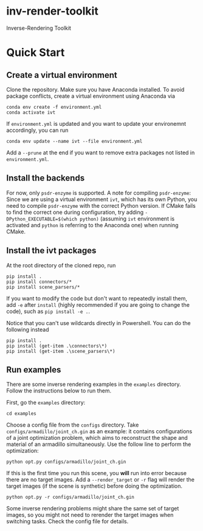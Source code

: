 # inv-render-toolkit
Inverse-Rendering Toolkit

# Quick Start
## Create a virtual environment
Clone the repository. Make sure you have Anaconda installed. To avoid package conflicts, create a virtual environment using Anaconda via
```
conda env create -f environment.yml
conda activate ivt
```
If `environment.yml` is updated and you want to update your environemnt accordingly, you can run
```
conda env update --name ivt --file environment.yml
```
Add a `--prune` at the end if you want to remove extra packages not listed in `environment.yml`.

## Install the backends
For now, only `psdr-enzyme` is supported. A note for compiling `psdr-enzyme`:
Since we are using a virtual environment `ivt`, which has its own Python, you need to compile `psdr-enzyme` with the correct Python version.
If CMake fails to find the correct one during configuration, try adding `-DPython_EXECUTABLE=$(which python)` (assuming `ivt` environment is activated and `python` is referring to the Anaconda one) when running CMake.

## Install the ivt packages
At the root directory of the cloned repo, run 
```
pip install . 
pip install connectors/*
pip install scene_parsers/*
```
If you want to modify the code but don't want to repeatedly install them, add `-e` after `install` (highly recommended if you are going to change the code), such as `pip install -e .`.

Notice that you can't use wildcards directly in Powershell. You can do the following instead
```
pip install . 
pip install (get-item .\connectors\*)
pip install (get-item .\scene_parsers\*)
```

## Run examples
There are some inverse rendering examples in the `examples` directory. Follow the instructions below to run them.

First, go the `examples` directory:
```
cd examples
```
Choose a config file from the `configs` directory. Take `configs/armadillo/joint_ch.gin` as an example: it contains configurations of a joint optimization problem, which aims to reconstruct the shape and material of an armadillo simultaneously. Use the follow line to perform the optimization:
```
python opt.py configs/armadillo/joint_ch.gin
```
If this is the first time you run this scene, you **will** run into error because there are no target images. Add a `--render_target` or `-r` flag will render the target images (if the scene is synthetic) before doing the optimization.
```
python opt.py -r configs/armadillo/joint_ch.gin
```
Some inverse rendering problems might share the same set of target images, so you might not need to rerender the target images when switching tasks. Check the config file for details.
